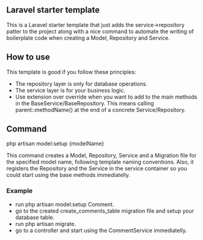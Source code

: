 ## Laravel starter template

This is a Laravel starter template that just adds the service->repository patter to the project along with a nice command to automate the writing of boilerplate code when creating a Model, Repository and Service.

## How to use

This template is good if you follow these principles:
- The repository layer is only for database operations.
- The service layer is for your business logic.
- Use extension over override when you want to add to the main methods in the BaseService/BaseRepository. This means calling parent::methodName() at the end of a concrete Service/Repository.

## Command

php artisan model:setup {modelName}

This command creates a Model, Repository, Service and a Migration file for the specified model name, following template naming conventions. Also, it registers the Repository and the Service in the service container so you could start using the base methods immediatelly.

### Example

- run php artisan model:setup Comment.
- go to the created create_comments_table migration file and setup your database table.
- run php artisan migrate.
- go to a controller and start using the CommentService immediatelly.
